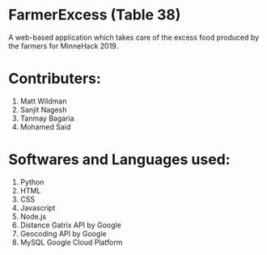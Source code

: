 # FarmerExcess (Table 38)
A web-based application which takes care of the excess food produced by the farmers for MinneHack 2019.

# Contributers:
1. Matt Wildman
2. Sanjit Nagesh
3. Tanmay Bagaria
4. Mohamed Said

# Softwares and Languages used:
1. Python
2. HTML
3. CSS
4. Javascript
5. Node.js
6. Distance Gatrix API by Google
7. Geocoding API by Google
7. MySQL Google Cloud Platform

